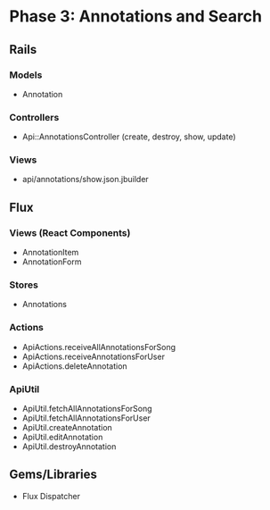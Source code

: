 # Phase 3: Annotations and Search

## Rails
### Models
* Annotation

### Controllers
* Api::AnnotationsController (create, destroy, show, update)

### Views
* api/annotations/show.json.jbuilder

## Flux
### Views (React Components)
* AnnotationItem
* AnnotationForm

### Stores
* Annotations

### Actions
* ApiActions.receiveAllAnnotationsForSong
* ApiActions.receiveAnnotationsForUser
* ApiActions.deleteAnnotation

### ApiUtil
* ApiUtil.fetchAllAnnotationsForSong
* ApiUtil.fetchAllAnnotationsForUser
* ApiUtil.createAnnotation
* ApiUtil.editAnnotation
* ApiUtil.destroyAnnotation

## Gems/Libraries
* Flux Dispatcher
